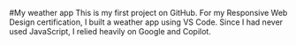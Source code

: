 #My weather app
This is my first project on GitHub. For my Responsive Web Design certification, I built a weather app using VS Code. Since I had never used JavaScript, I relied heavily on Google and Copilot. 
